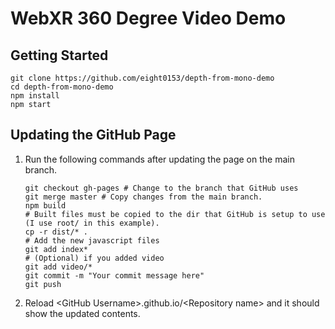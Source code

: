 # WebXR 360 Degree Video Demo
## Getting Started
```shell
git clone https://github.com/eight0153/depth-from-mono-demo
cd depth-from-mono-demo
npm install
npm start
```

## Updating the GitHub Page
1. Run the following commands after updating the page on the main branch.
    ```shell
    git checkout gh-pages # Change to the branch that GitHub uses
    git merge master # Copy changes from the main branch. 
    npm build
    # Built files must be copied to the dir that GitHub is setup to use (I use root/ in this example).
    cp -r dist/* .
    # Add the new javascript files
    git add index* 
    # (Optional) if you added video
    git add video/*
    git commit -m "Your commit message here"
    git push
    ```
2. Reload \<GitHub Username>.github.io/\<Repository name> and it should show the updated contents.
